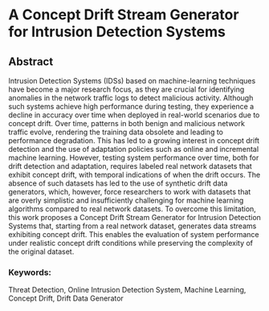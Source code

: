 # A Concept Drift Stream Generator for Intrusion Detection Systems
## Abstract
Intrusion Detection Systems (IDSs) based on machine-learning techniques have become a major research focus, as they are crucial for identifying anomalies in the network traffic logs to detect malicious activity. Although such systems achieve high performance during testing, they experience a decline in accuracy over time when deployed in real-world scenarios due to concept drift. Over time, patterns in both benign and malicious network traffic evolve, rendering the training data obsolete and leading to performance degradation. This has led to a growing interest in concept drift detection and the use of adaptation policies such as online and incremental machine learning. However, testing system performance over time, both for drift detection and adaptation, requires labeled real network datasets that exhibit concept drift, with temporal indications of when the drift occurs. The absence of such datasets has led to the use of synthetic drift data generators, which, however, force researchers to work with datasets that are overly simplistic and insufficiently challenging for machine learning algorithms compared to real network datasets. To overcome this limitation, this work proposes a Concept Drift Stream Generator for Intrusion Detection Systems that, starting from a real network dataset, generates data streams exhibiting concept drift. This enables the evaluation of system performance under realistic concept drift conditions while preserving the complexity of the original dataset.

### Keywords:   
Threat Detection, Online Intrusion Detection System, Machine Learning, Concept Drift, Drift Data Generator
